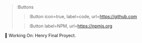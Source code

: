 > :Buttons
> > :Button icon=true, label=code, url=https://github.com
>
> > :Button label=NPM, url=https://npmjs.org

🔭 Working On: Henry Final Proyect.

<!--
**braiaguirre/braiaguirre** is a ✨ _special_ ✨ repository because its `README.md` (this file) appears on your GitHub profile.

Here are some ideas to get you started:

- 🔭 I’m currently working on ...
- 🌱 I’m currently learning ...
- 👯 I’m looking to collaborate on ...
- 🤔 I’m looking for help with ...
- 💬 Ask me about ...
- 📫 How to reach me: ...
- 😄 Pronouns: ...
- ⚡ Fun fact: ...
-->
